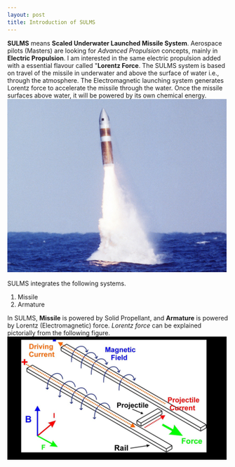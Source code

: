 ```yaml
---
layout: post
title: Introduction of SULMS
---
```

**SULMS** means **Scaled Underwater Launched Missile System**. Aerospace pilots (Masters) are looking for *Advanced Propulsion* concepts, mainly in **Electric Propulsion**. I am interested in the same electric propulsion added with a essential flavour called "**Lorentz Force**. 
The SULMS system is based on travel of the missile in underwater and above the surface of water i.e., through the atmosphere. The Electromagnetic launching system generates Lorentz force to accelerate the missile through the water. Once the missile surfaces above water, it will be powered by its own chemical energy.
<img src= "/images/sulms/K-15 missilejpg.jpg" width="500px">

SULMS integrates the following systems.

1. Missile 
2. Armature

In SULMS, **Missile** is powered by Solid Propellant, and **Armature** is powered by Lorentz (Electromagnetic) force.
*Lorentz force* can be explained pictorially from the following figure.
<img src= "/images/sulms/lorentz force.jpg" width= "500px">
